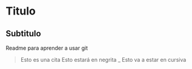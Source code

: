 # Titulo
## Subtitulo
Readme para aprender a usar git
> Esto es una cita
 Esto estará en negrita
_ Esto va a estar en cursiva

